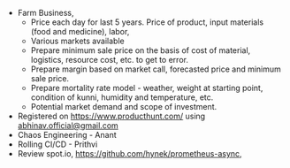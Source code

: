 - Farm Business,
	- Price each day for last 5 years. Price of product, input materials (food and medicine), labor,
	- Various markets available
	- Prepare minimum sale price on the basis of cost of material, logistics, resource cost, etc. to get to error.
	- Prepare margin based on market call, forecasted price and minimum sale price.
	- Prepare mortality rate model - weather, weight at starting point, condition of kunni, humidity and temperature, etc.
	- Potential market demand and scope of investment.
- Registered on https://www.producthunt.com/ using abhinav.official@gmail.com
- Chaos Engineering - Anant
- Rolling CI/CD - Prithvi
- Review spot.io, https://github.com/hynek/prometheus-async,